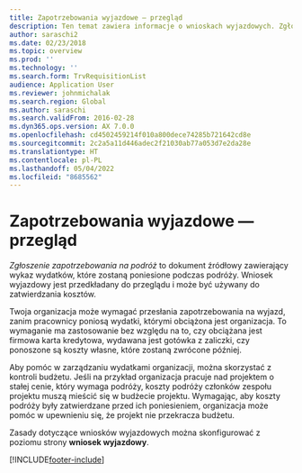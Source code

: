```yaml
---
title: Zapotrzebowania wyjazdowe — przegląd
description: Ten temat zawiera informacje o wnioskach wyjazdowych. Zgłoszenie zapotrzebowania na podróż dokumentuje planowane koszty podróży.
author: saraschi2
ms.date: 02/23/2018
ms.topic: overview
ms.prod: ''
ms.technology: ''
ms.search.form: TrvRequisitionList
audience: Application User
ms.reviewer: johnmichalak
ms.search.region: Global
ms.author: saraschi
ms.search.validFrom: 2016-02-28
ms.dyn365.ops.version: AX 7.0.0
ms.openlocfilehash: cd4502459214f010a800dece74285b721642cd8e
ms.sourcegitcommit: 2c2a5a11d446adec2f21030ab77a053d7e2da28e
ms.translationtype: HT
ms.contentlocale: pl-PL
ms.lasthandoff: 05/04/2022
ms.locfileid: "8685562"
---
```

# <a name="travel-requisitions-overview"></a>Zapotrzebowania wyjazdowe — przegląd

*Zgłoszenie zapotrzebowania na podróż* to dokument źródłowy zawierający wykaz wydatków, które zostaną poniesione podczas podróży. Wniosek wyjazdowy jest przedkładany do przeglądu i może być używany do zatwierdzania kosztów.

Twoja organizacja może wymagać przesłania zapotrzebowania na wyjazd, zanim pracownicy poniosą wydatki, którymi obciążona jest organizacja. To wymaganie ma zastosowanie bez względu na to, czy obciążana jest firmowa karta kredytowa, wydawana jest gotówka z zaliczki, czy ponoszone są koszty własne, które zostaną zwrócone później.

Aby pomóc w zarządzaniu wydatkami organizacji, można skorzystać z kontroli budżetu. Jeśli na przykład organizacja pracuje nad projektem o stałej cenie, który wymaga podróży, koszty podróży członków zespołu projektu muszą mieścić się w budżecie projektu. Wymagając, aby koszty podróży były zatwierdzane przed ich poniesieniem, organizacja może pomóc w upewnieniu się, że projekt nie przekracza budżetu.

Zasady dotyczące wniosków wyjazdowych można skonfigurować z poziomu strony **wniosek wyjazdowy**.


[!INCLUDE[footer-include](../includes/footer-banner.md)]